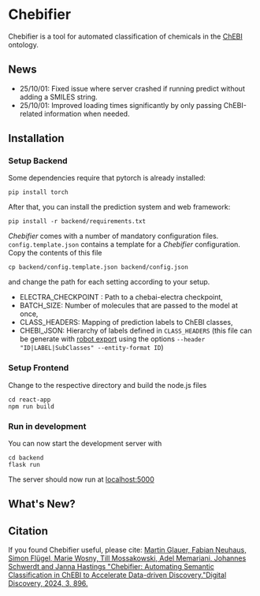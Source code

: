 # Chebifier

Chebifier is a tool for automated classification of chemicals in the [ChEBI](https://www.ebi.ac.uk/chebi/) ontology.

## News
- 25/10/01: Fixed issue where server crashed if running predict without adding a SMILES string.
- 25/10/01: Improved loading times significantly by only passing ChEBI-related information when needed.

## Installation

### Setup Backend

Some dependencies require that pytorch is already installed:

`pip install torch`

After that, you can install the prediction system and web framework:

`pip install -r backend/requirements.txt`

*Chebifier* comes with a number of mandatory configuration files. `config.template.json` contains a template for a *Chebifier* configuration. Copy the contents of this file 

`cp backend/config.template.json backend/config.json`

and change the path for each setting according to your setup.

 * ELECTRA_CHECKPOINT : Path to a chebai-electra checkpoint,
 * BATCH_SIZE: Number of molecules that are passed to the model at once,
 * CLASS_HEADERS: Mapping of prediction labels to ChEBI classes,
 * CHEBI_JSON: Hierarchy of labels defined in `CLASS_HEADERS` (this file can be generate with [robot export](http://robot.obolibrary.org/export) using the options `--header "ID|LABEL|SubClasses" --entity-format ID`)



### Setup Frontend

Change to the respective directory and build the node.js files
```
cd react-app
npm run build
```

### Run in development

You can now start the development server with 

```
cd backend
flask run
```

The server should now run at [localhost:5000](localhost:5000)

## What's New?

## Citation

If you found Chebifier useful, please cite: 
[Martin Glauer, Fabian Neuhaus, Simon Flügel, Marie Wosny, Till Mossakowski, Adel Memariani, Johannes Schwerdt and Janna Hastings "Chebifier: Automating Semantic Classification in ChEBI to Accelerate Data-driven Discovery."Digital Discovery, 2024, 3, 896.](https://pubs.rsc.org/en/content/articlehtml/2024/dd/d3dd00238a)

